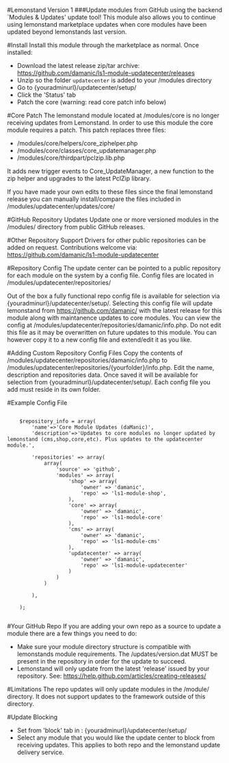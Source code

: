 #Lemonstand Version 1
###Update modules from GitHub using the backend `Modules & Updates' update tool! 
This module also allows you to continue using lemonstand marketplace updates when core modules have been updated beyond lemonstands last version.

#Install
Install this module through the marketplace as normal. Once installed:

- Download the latest release zip/tar archive: https://github.com/damanic/ls1-module-updatecenter/releases
- Unzip so the folder `updatecenter` is added to your /modules directory
- Go to {youradminurl}/updatecenter/setup/
- Click the 'Status' tab
- Patch the core (warning: read core patch info below)

#Core Patch
The lemonstand module located at /modules/core is no longer receiving updates from Lemonstand. In order to use this module the core module requires a patch. This patch replaces three files:

- /modules/core/helpers/core_ziphelper.php
- /modules/core/classes/core_updatemanager.php
- /modules/core/thirdpart/pclzip.lib.php

It adds new trigger events to Core_UpdateManager, a new function to the zip helper and upgrades to the latest PclZip library.

If you have made your own edits to these files since the final lemonstand release you can manually install/compare the files included in /modules/updatecenter/updates/core/

#GitHub Repository Updates
Update one or more versioned modules in the /modules/ directory from public GitHub releases.

#Other Repository Support
Drivers for other public repositories can be added on request. Contributions welcome via:  https://github.com/damanic/ls1-module-updatecenter

#Repository Config
The update center can be pointed to a public repository for each module on the system by a config file. Config files are  located in /modules/updatecenter/repositories/

Out of the box a fully functional repo config file is available for selection via {youradminurl}/updatecenter/setup/.  Selecting this config file will update lemonstand from https://github.com/damanic/ with the latest release for this module along with maintanence updates to core modules.  You can view the config at /modules/updatecenter/repositories/damanic/info.php.  Do not edit this file as it may be overwritten on future updates to this module.  You can however copy it to a new config file and extend/edit it as you like.
 
#Adding Custom Repository Config Files
Copy the contents of /modules/updatecenter/repositories/damanic/info.php to /modules/updatecenter/repositories/{yourfolder}/info.php.  Edit the name, description and repositories data.  Once saved it will be available for selection from {youradminurl}/updatecenter/setup/. Each config file you add must reside in its own folder.

#Example Config File
```

	$repository_info = array(
		'name'=>'Core Module Updates (daManic)',
		'description'=>'Updates to core modules no longer updated by lemonstand (cms,shop,core,etc). Plus updates to the updatecenter module.',

		'repositories' => array(
			array(
				'source' =>	'github',
				'modules' => array(
					'shop' => array(
						'owner' => 'damanic',
						'repo' => 'ls1-module-shop',
					),
					'core' => array(
						'owner' => 'damanic',
						'repo' => 'ls1-module-core'
					),
					'cms' => array(
						'owner' => 'damanic',
						'repo' => 'ls1-module-cms'
					),
					'updatecenter' => array(
						'owner' => 'damanic',
						'repo' => 'ls1-module-updatecenter'
					)
				)
			)

		),

	);
	
```

#Your GitHub Repo
If you are adding your own repo as a source to update a module there are a few things you need to do:

- Make sure your module directory structure is compatible with lemonstands module requirements. The /updates/version.dat MUST be present in the repository in order for the update to succeed.
- Lemonstand will only update from the latest  'release' issued by your repository. See: https://help.github.com/articles/creating-releases/
 
#Limitations
The repo updates will only update modules in the /module/ directory. It does not support updates to the framework outside of this directory.
 
#Update Blocking
- Set from 'block' tab in :  {youradminurl}/updatecenter/setup/
- Select any module that you would like the update center to block from receiving updates. This applies to both repo and the lemonstand update delivery service.
